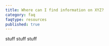 ```yaml
---
title: Where can I find information on XYZ?
category: faq
faqtype: resources
published: true
---
```


stuff stuff stuff
